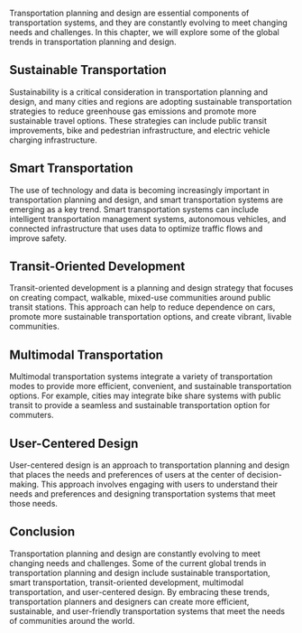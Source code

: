 
Transportation planning and design are essential components of transportation systems, and they are constantly evolving to meet changing needs and challenges. In this chapter, we will explore some of the global trends in transportation planning and design.

Sustainable Transportation
--------------------------

Sustainability is a critical consideration in transportation planning and design, and many cities and regions are adopting sustainable transportation strategies to reduce greenhouse gas emissions and promote more sustainable travel options. These strategies can include public transit improvements, bike and pedestrian infrastructure, and electric vehicle charging infrastructure.

Smart Transportation
--------------------

The use of technology and data is becoming increasingly important in transportation planning and design, and smart transportation systems are emerging as a key trend. Smart transportation systems can include intelligent transportation management systems, autonomous vehicles, and connected infrastructure that uses data to optimize traffic flows and improve safety.

Transit-Oriented Development
----------------------------

Transit-oriented development is a planning and design strategy that focuses on creating compact, walkable, mixed-use communities around public transit stations. This approach can help to reduce dependence on cars, promote more sustainable transportation options, and create vibrant, livable communities.

Multimodal Transportation
-------------------------

Multimodal transportation systems integrate a variety of transportation modes to provide more efficient, convenient, and sustainable transportation options. For example, cities may integrate bike share systems with public transit to provide a seamless and sustainable transportation option for commuters.

User-Centered Design
--------------------

User-centered design is an approach to transportation planning and design that places the needs and preferences of users at the center of decision-making. This approach involves engaging with users to understand their needs and preferences and designing transportation systems that meet those needs.

Conclusion
----------

Transportation planning and design are constantly evolving to meet changing needs and challenges. Some of the current global trends in transportation planning and design include sustainable transportation, smart transportation, transit-oriented development, multimodal transportation, and user-centered design. By embracing these trends, transportation planners and designers can create more efficient, sustainable, and user-friendly transportation systems that meet the needs of communities around the world.

